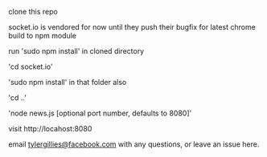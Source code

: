 clone this repo

socket.io is vendored for now until they push their bugfix for latest chrome build to npm module


run 'sudo npm install' in cloned directory


'cd socket.io'


'sudo npm install' in that folder also


'cd ..'



'node news.js [optional port number, defaults to 8080]'


visit http://locahost:8080



email tylergillies@facebook.com with any questions, or leave an issue here.

